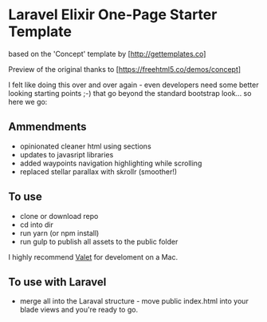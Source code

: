 # Laravel Elixir One-Page Starter Template

based on the 'Concept' template by [http://gettemplates.co]

Preview of the original thanks to [https://freehtml5.co/demos/concept]

I felt like doing this over and over again - even developers need some better looking starting points ;-) that go beyond the standard bootstrap look... so here we go:

## Ammendments
- opinionated cleaner html using sections
- updates to javasript libraries
- added waypoints navigation highlighting while scrolling
- replaced stellar parallax with skrollr (smoother!)

## To use
- clone or download repo
- cd into dir
- run yarn (or npm install)
- run gulp to publish all assets to the public folder

I highly recommend [Valet](https://laravel.com/docs/5.3/valet) for develoment on a Mac.

## To use with Laravel
- merge all into the Laraval structure - move public index.html into your blade views and you're ready to go.
